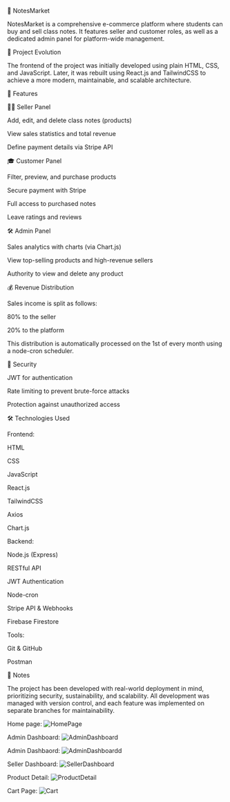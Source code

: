 📘 NotesMarket

NotesMarket is a comprehensive e-commerce platform where students can buy and sell class notes. It features seller and customer roles, as well as a dedicated admin panel for platform-wide management.

🧠 Project Evolution

The frontend of the project was initially developed using plain HTML, CSS, and JavaScript. Later, it was rebuilt using React.js and TailwindCSS to achieve a more modern, maintainable, and scalable architecture.


🚀 Features

👨‍🏫 Seller Panel

Add, edit, and delete class notes (products)

View sales statistics and total revenue

Define payment details via Stripe API


🎓 Customer Panel

Filter, preview, and purchase products

Secure payment with Stripe

Full access to purchased notes

Leave ratings and reviews


🛠️ Admin Panel

Sales analytics with charts (via Chart.js)

View top-selling products and high-revenue sellers

Authority to view and delete any product


💰 Revenue Distribution

Sales income is split as follows:

80% to the seller

20% to the platform

This distribution is automatically processed on the 1st of every month using a node-cron scheduler.


🔐 Security

JWT for authentication

Rate limiting to prevent brute-force attacks

Protection against unauthorized access


🛠️ Technologies Used

Frontend:

HTML

CSS

JavaScript

React.js

TailwindCSS

Axios

Chart.js



Backend:

Node.js (Express)

RESTful API

JWT Authentication

Node-cron

Stripe API & Webhooks

Firebase Firestore


Tools:

Git & GitHub

Postman


📎 Notes

The project has been developed with real-world deployment in mind, prioritizing security, sustainability, and scalability. All development was managed with version control, and each feature was implemented on separate branches for maintainability.


Home page:
![HomePage](https://github.com/user-attachments/assets/d3fdf6c9-1dd2-473b-8e21-909b2b6c7cf6)


Admin Dashboard:
![AdminDashboard](https://github.com/user-attachments/assets/0e8c67e3-2e68-475a-becd-c0ed4ea75d65)

Admin Dashbaord:
![AdminDashboardd](https://github.com/user-attachments/assets/ae3d8a94-cf31-4590-9ac5-1ed9cbe11313)


Seller Dashboard:
![SellerDashboard](https://github.com/user-attachments/assets/1ef3c0de-c388-41d1-911f-9e6fe3deb482)


Product Detail:
![ProductDetail](https://github.com/user-attachments/assets/4c65e017-0d7b-47b8-9154-6b7547588a54)


Cart Page:
![Cart](https://github.com/user-attachments/assets/4b391aa3-c668-4236-a0bc-94c949985ab3)



